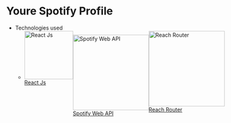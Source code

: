 # Youre Spotify Profile

- Technologies used
  -   <div style="display: flex;">
        <div style="display: block;">
          <img src="https://www.datocms-assets.com/45470/1631110818-logo-react-js.png" width="128" alt="React Js"/> 
          <a href="https://github.com/facebook/create-react-app">React Js</a>
        </div>
        <div style="display: block; margin: 10px 0;">
          <img src="https://developer.spotify.com/assets/WebAPI_intro.png" width="200" alt="Spotify Web API"/> 
          <a href="https://developer.spotify.com/documentation/web-api/">Spotify Web API</a>
        </div>
        <div style="display: block;">
          <img src="https://reactrouter.com/ogimage.png" width="200" alt="Reach Router"/> 
          <a href="/">Reach Router</a>
        </div>
      </div>
